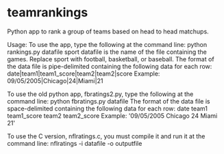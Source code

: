 teamrankings
============

Python app to rank a group of teams based on head to head matchups.

Usage:
To use the app, type the following at the command line:
python rankings.py datafile sport
datafile is the name of the file containing the games. Replace sport with football,
basketball, or baseball.
The format of the data file is pipe-delimited containing the following data for each row:
date|team1|team1_score|team2|team2|score
Example:
09/05/2005|Chicago|24|Miami|21

To use the old python app, fbratings2.py, type the following at the command line:
python fbratings.py datafile
The format of the data file is space-delimited containing the following data for each row:
date team1 team1_score team2 team2_score
Example:
'09/05/2005  Chicago 24 Miami 21'

To use the C version, nflratings.c, you must compile it and run it at the command line:
nflratings -i datafile -o outputfile
